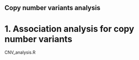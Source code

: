 ## Copy number variants analysis

# 1. Association analysis for copy number variants
CNV_analysis.R

